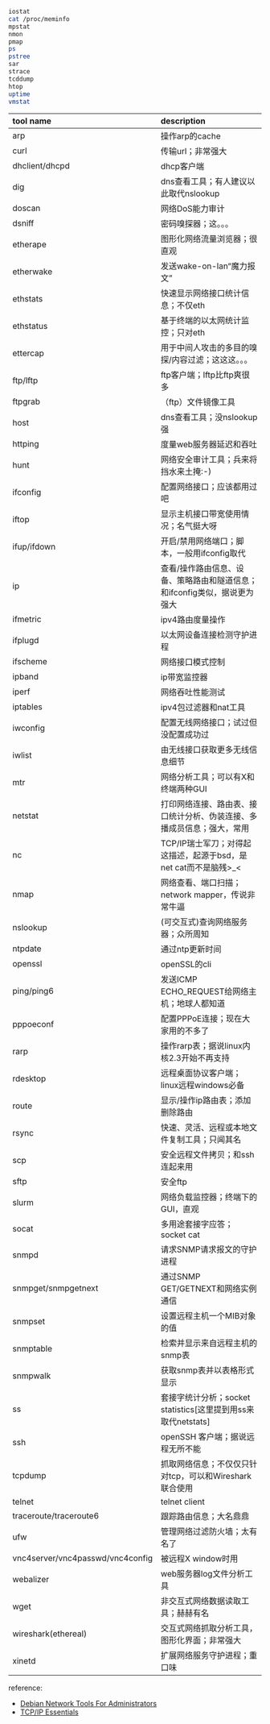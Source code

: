 ```bash
iostat
cat /proc/meminfo
mpstat
nmon
pmap
ps 
pstree
sar
strace
tcddump
htop
uptime
vmstat
```

tool name    |  description   |
:------------|:---------------|
arp | 操作arp的cache
curl | 传输url；非常强大
dhclient/dhcpd | dhcp客户端
dig | dns查看工具；有人建议以此取代nslookup
doscan | 网络DoS能力审计
dsniff | 密码嗅探器；这。。。
etherape | 图形化网络流量浏览器；很直观
etherwake | 发送wake-on-lan“魔力报文”
ethstats | 快速显示网络接口统计信息；不仅eth
ethstatus | 基于终端的以太网统计监控；只对eth
ettercap | 用于中间人攻击的多目的嗅探/内容过滤；这这这。。。
ftp/lftp | ftp客户端；lftp比ftp爽很多
ftpgrab |（ftp）文件镜像工具
host | dns查看工具；没nslookup强
httping | 度量web服务器延迟和吞吐
hunt | 网络安全审计工具；兵来将挡水来土掩:-)
ifconfig | 配置网络接口；应该都用过吧
iftop | 显示主机接口带宽使用情况；名气挺大呀
ifup/ifdown | 开启/禁用网络端口；脚本，一般用ifconfig取代
ip | 查看/操作路由信息、设备、策略路由和隧道信息；和ifconfig类似，据说更为强大
ifmetric | ipv4路由度量操作
ifplugd | 以太网设备连接检测守护进程
ifscheme | 网络接口模式控制
ipband | ip带宽监控器
iperf | 网络吞吐性能测试
iptables | ipv4包过滤器和nat工具
iwconfig | 配置无线网络接口；试过但没配置成功过
iwlist | 由无线接口获取更多无线信息细节
mtr | 网络分析工具；可以有X和终端两种GUI
netstat | 打印网络连接、路由表、接口统计分析、伪装连接、多播成员信息；强大，常用
nc | TCP/IP瑞士军刀；对得起这描述，起源于bsd，是net cat而不是脑残>_<
nmap | 网络查看、端口扫描；network mapper，传说非常牛逼
nslookup | (可交互式)查询网络服务器；众所周知
ntpdate | 通过ntp更新时间
openssl | openSSL的cli
ping/ping6 | 发送ICMP ECHO_REQUEST给网络主机；地球人都知道
pppoeconf | 配置PPPoE连接；现在大家用的不多了
rarp | 操作rarp表；据说linux内核2.3开始不再支持
rdesktop | 远程桌面协议客户端；linux远程windows必备
route | 显示/操作ip路由表；添加删除路由
rsync | 快速、灵活、远程或本地文件复制工具；只闻其名
scp | 安全远程文件拷贝；和ssh连起来用
sftp | 安全ftp
slurm | 网络负载监控器；终端下的GUI，直观
socat | 多用途套接字应答；socket cat
snmpd | 请求SNMP请求报文的守护进程
snmpget/snmpgetnext | 通过SNMP GET/GETNEXT和网络实例通信
snmpset | 设置远程主机一个MIB对象的值
snmptable | 检索并显示来自远程主机的snmp表
snmpwalk | 获取snmp表并以表格形式显示
ss | 套接字统计分析；socket statistics[这里提到用ss来取代netstats]
ssh | openSSH 客户端；据说远程无所不能
tcpdump | 抓取网络信息；不仅仅只针对tcp，可以和Wireshark联合使用
telnet | telnet client
traceroute/traceroute6 | 跟踪路由信息；大名鼎鼎
ufw | 管理网络过滤防火墙；太有名了
vnc4server/vnc4passwd/vnc4config | 被远程X window时用
webalizer | web服务器log文件分析工具
wget | 非交互式网络数据读取工具；赫赫有名
wireshark(ethereal) | 交互式网络抓取分析工具，图形化界面；非常强大
xinetd | 扩展网络服务守护进程；重口味

reference:

- [Debian Network Tools For Administrators](http://www.debianhelp.co.uk/networktools1.htm)
- [TCP/IP Essentials](http://book.douban.com/subject/1807753/)
